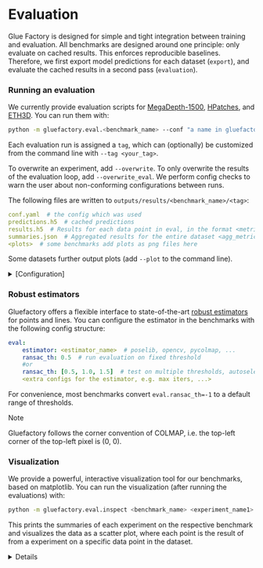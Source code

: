 # Evaluation

Glue Factory is designed for simple and tight integration between training and evaluation.
All benchmarks are designed around one principle: only evaluate on cached results. 
This enforces reproducible baselines.
Therefore, we first export model predictions for each dataset (`export`), and evaluate the cached results in a second pass (`evaluation`).

### Running an evaluation

We currently provide evaluation scripts for [MegaDepth-1500](../gluefactory/eval/megadepth1500.py), [HPatches](../gluefactory/eval/hpatches.py), and [ETH3D](../gluefactory/eval/eth3d.py).
You can run them with:

```bash
python -m gluefactory.eval.<benchmark_name> --conf "a name in gluefactory/configs/ or path" --checkpoint "and/or a checkpoint name"
```

Each evaluation run is assigned a `tag`, which can (optionally) be customized from the command line with `--tag <your_tag>`.

To overwrite an experiment, add `--overwrite`. To only overwrite the results of the evaluation loop, add `--overwrite_eval`. We perform config checks to warn the user about non-conforming configurations between runs.

The following files are written to `outputs/results/<benchmark_name>/<tag>`: 

```yaml
conf.yaml  # the config which was used
predictions.h5  # cached predictions
results.h5  # Results for each data point in eval, in the format <metric_name>: List[float]
summaries.json  # Aggregated results for the entire dataset <agg_metric_name>: float
<plots>  # some benchmarks add plots as png files here
```

Some datasets further output plots (add `--plot` to the command line).

<details>
<summary>[Configuration]</summary>

Each evaluation has 3 main configurations:

```yaml
data: 
    ...  # How to load the data. The user can overwrite this only during "export". The defaults are used in "evaluation".
model:
    ...  # model configuration: this is only required for "export".
eval: 
    ...  # configuration for the "evaluation" loop, e.g. pose estimators and ransac thresholds.
```

The default configurations can be found in the respective evaluation scripts, e.g. [MegaDepth1500](../gluefactory/eval/megadepth1500.py).

To run an evaluation with a custom config, we expect them to be in the following format ([example](../gluefactory/configs/superpoint+lightglue.yaml)):

```yaml
model:
    ... # <your model configs>
benchmarks:
    <benchmark_name1>:
        data:
            ... # <your data configs for "export">
        model:
            ... # <your benchmark-specific model configs>
        eval:
            ... # <your evaluation configs, e.g. pose estimators>
    <benchmark_name2>:
        ... # <same structure as above>
```

The configs are then merged in the following order (taking megadepth1500 as an example):

```yaml
data: 
    default < custom.benchmarks.megadepth1500.data
model:
    default < custom.model < custom.benchmarks.megadepth1500.model
eval: 
    default < custom.benchmarks.megadepth1500.eval
```

You can then use the command line to further customize this configuration.

</details>

### Robust estimators
Gluefactory offers a flexible interface to state-of-the-art [robust estimators](../gluefactory/robust_estimators/) for points and lines.
You can configure the estimator in the benchmarks with the following config structure:

```yaml
eval:
    estimator: <estimator_name>  # poselib, opencv, pycolmap, ...
    ransac_th: 0.5  # run evaluation on fixed threshold
    #or
    ransac_th: [0.5, 1.0, 1.5]  # test on multiple thresholds, autoselect best
    <extra configs for the estimator, e.g. max iters, ...>
```

For convenience, most benchmarks convert `eval.ransac_th=-1` to a default range of thresholds. 

> [!NOTE]
> Gluefactory follows the corner convention of COLMAP, i.e. the top-left corner of the top-left pixel is (0, 0).

### Visualization

We provide a powerful, interactive visualization tool for our benchmarks, based on matplotlib. 
You can run the visualization (after running the evaluations) with:
```bash
python -m gluefactory.eval.inspect <benchmark_name> <experiment_name1> <experiment_name2> ...
```

This prints the summaries of each experiment on the respective benchmark and visualizes the data as a scatter plot, where each point is the result of from a experiment on a specific data point in the dataset.

<details>

- Clicking on one of the data points opens a new frame showing the prediction on this specific data point for all experiments listed.
- You can customize the x / y axis from the navigation bar or by clicking `x` or `y`.
- Hiting `diff_only` computes the difference between `<experiment_name1>` and all other experiments.
- Hovering over a point shows lines to the results of other experiments on the same data.
- You can switch the visualization (matches, keypoints, ...) from the navigation bar or by clicking `shift+r`.
- Clicking `t` prints a summary of the eval on this data point.
- Hitting the `left` or `right` arrows circles between data points. `shift+left` opens an extra window.

When working on a remote machine (e.g. over ssh), the plots can be forwarded to the browser with the option `--backend webagg`. Note that you need to refresh the page everytime you load a new figure (e.g. when clicking on a scatter point). This part requires some more work, and we would highly appreciate any contributions!

</details>
